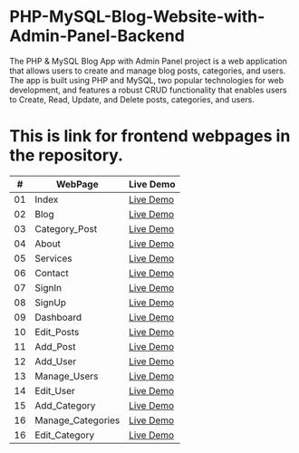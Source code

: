 # PHP-MySQL-Blog-Website-with-Admin-Panel-Backend

The PHP & MySQL Blog App with Admin Panel project is a web application that allows users to create and manage blog posts, categories, and users. The app is built using PHP and MySQL, two popular technologies for web development, and features a robust CRUD functionality that enables users to Create, Read, Update, and Delete posts, categories, and users.



# This is link for frontend webpages in the repository.


|  #  | WebPage                                                                                                                     | Live Demo                                                                         |
| :-: | --------------------------------------------------------------------------------------------------------------------------- | --------------------------------------------------------------------------------- |
| 01  | Index                             | [Live Demo](https://underemployed.github.io/index.html)               |
| 02  | Blog                             | [Live Demo](https://underemployed.github.io/blog.html)               |
| 03  | Category_Post                             | [Live Demo](https://underemployed.github.io/category-posts.html)               |
| 04  | About                             | [Live Demo](https://underemployed.github.io/about.html)               |
| 05  | Services                             | [Live Demo](https://underemployed.github.io/services.html)               |
| 06  | Contact                             | [Live Demo](https://underemployed.github.io/contact.html)               |
| 07  | SignIn                             | [Live Demo](https://underemployed.github.io/signin.html)               |
| 08  | SignUp                             | [Live Demo](https://underemployed.github.io/signup.html)               |
| 09  | Dashboard                             | [Live Demo](https://underemployed.github.io/dashboard.html)               |
| 10  | Edit_Posts                             | [Live Demo](https://underemployed.github.io/edit-post.html)               |
| 11  | Add_Post                             | [Live Demo](https://underemployed.github.io/add-post.html)               |
| 12  | Add_User                             | [Live Demo](https://underemployed.github.io/add-user.html)               |
| 13  | Manage_Users                             | [Live Demo](https://underemployed.github.io/manage-users.html)               |
| 14  | Edit_User                             | [Live Demo](https://underemployed.github.io/edit-user.html)               |
| 15  | Add_Category                             | [Live Demo](https://underemployed.github.io/add-category.html)               |
| 16  | Manage_Categories                             | [Live Demo](https://underemployed.github.io/manage-categories.html)               |
| 16  | Edit_Category                             | [Live Demo](https://underemployed.github.io/edit-category.html)               |
